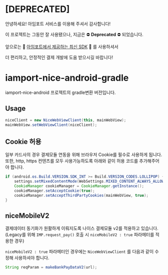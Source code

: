 # [DEPRECATED]

안녕하세요! 아임포트 서비스를 이용해 주셔서 감사합니다!

이 프로젝트는 그동안 잘 사용됐으나, 지금은 ⛔ **Deprecated** ⛔  되었습니다.

앞으로는 🌱 [아임포트에서 제공하는 최신 SDK][123] 🌱 를 사용하셔서 

더 편리하고, 안정적인 결제 개발에 도움 받으시길 바랍니다!

[123]: https://github.com/iamport/iamport-android


# iamport-nice-android-gradle
iamport-nice-android 프로젝트의 gradle변환 버전입니다.

## Usage  

```java
niceClient = new NiceWebViewClient(this, mainWebView);
mainWebView.setWebViewClient(niceClient);
```

## Cookie 허용  
일부 카드사의 경우 결제모듈 연동을 위해 브라우저 Cookie를 필수로 사용하게 됩니다. 또한, http, https 컨텐츠를 모두 사용가능하도록 아래와 같이 허용 코드를 추가해주어야 합니다. 

```java
if (android.os.Build.VERSION.SDK_INT >= Build.VERSION_CODES.LOLLIPOP) {
	settings.setMixedContentMode(WebSettings.MIXED_CONTENT_ALWAYS_ALLOW);
	CookieManager cookieManager = CookieManager.getInstance();
	cookieManager.setAcceptCookie(true);
	cookieManager.setAcceptThirdPartyCookies(mainWebView, true);
}
```

## niceMobileV2  
결제데이터 동기화가 원활하게 이뤄지도록 나이스 결제모듈 v2를 적용하고 있습니다. (Legacy를 위해 `IMP.request_pay()` 호출 시 `niceMobileV2 : true` 파라메터를 적용한 경우)

`niceMobileV2 : true` 파라메터인 경우에는 `NiceWebViewClient` 를 다음과 같이 수정해 사용하셔야 합니다.  

```java
String reqParam = makeBankPayDataV2(url);
```
